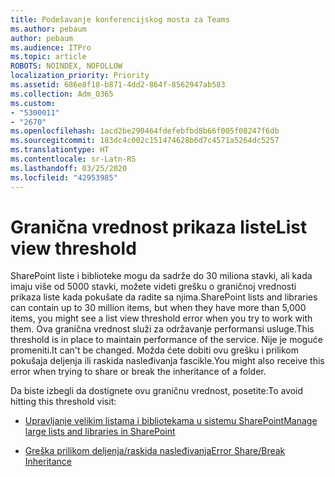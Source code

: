 ```yaml
---
title: Podešavanje konferencijskog mosta za Teams
ms.author: pebaum
author: pebaum
ms.audience: ITPro
ms.topic: article
ROBOTS: NOINDEX, NOFOLLOW
localization_priority: Priority
ms.assetid: 686e8f18-b871-4dd2-864f-8562947ab583
ms.collection: Adm_O365
ms.custom:
- "5300011"
- "2670"
ms.openlocfilehash: 1acd2be290464fdefebfbd8b66f005f08247f6db
ms.sourcegitcommit: 183dc4c002c151474628b6d7c4571a5264dc5257
ms.translationtype: HT
ms.contentlocale: sr-Latn-RS
ms.lasthandoff: 03/25/2020
ms.locfileid: "42953985"
---
```

# <a name="list-view-threshold"></a><span data-ttu-id="f7436-102">Granična vrednost prikaza liste</span><span class="sxs-lookup"><span data-stu-id="f7436-102">List view threshold</span></span>

<span data-ttu-id="f7436-103">SharePoint liste i biblioteke mogu da sadrže do 30 miliona stavki, ali kada imaju više od 5000 stavki, možete videti grešku o graničnoj vrednosti prikaza liste kada pokušate da radite sa njima.</span><span class="sxs-lookup"><span data-stu-id="f7436-103">SharePoint lists and libraries can contain up to 30 million items, but when they have more than 5,000 items, you might see a list view threshold error when you try to work with them.</span></span> <span data-ttu-id="f7436-104">Ova granična vrednost služi za održavanje performansi usluge.</span><span class="sxs-lookup"><span data-stu-id="f7436-104">This threshold is in place to maintain performance of the service.</span></span> <span data-ttu-id="f7436-105">Nije je moguće promeniti.</span><span class="sxs-lookup"><span data-stu-id="f7436-105">It can't be changed.</span></span> <span data-ttu-id="f7436-106">Možda ćete dobiti ovu grešku i prilikom pokušaja deljenja ili raskida nasleđivanja fascikle.</span><span class="sxs-lookup"><span data-stu-id="f7436-106">You might also receive this error when trying to share or break the inheritance of a folder.</span></span>

<span data-ttu-id="f7436-107">Da biste izbegli da dostignete ovu graničnu vrednost, posetite:</span><span class="sxs-lookup"><span data-stu-id="f7436-107">To avoid hitting this threshold visit:</span></span>

- [<span data-ttu-id="f7436-108">Upravljanje velikim listama i bibliotekama u sistemu SharePoint</span><span class="sxs-lookup"><span data-stu-id="f7436-108">Manage large lists and libraries in SharePoint</span></span>](https://support.office.com/article/manage-large-lists-and-libraries-in-sharepoint-b8588dae-9387-48c2-9248-c24122f07c59)

- [<span data-ttu-id="f7436-109">Greška prilikom deljenja/raskida nasleđivanja</span><span class="sxs-lookup"><span data-stu-id="f7436-109">Error Share/Break Inheritance</span></span>](https://docs.microsoft.com/SharePoint/troubleshoot/lists-and-libraries/error-share-break-inheritance)
